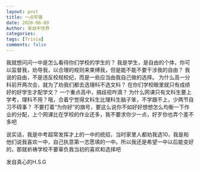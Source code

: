 ```yaml
---
layout: post
title: 一点牢骚
date: 2020-06-09
Author: 来自中世界
categories: 
tags: [Trivia]
comments: false
--- 
```


我就想问问一中是怎么看待你们学校的学生的？
我是学生，是自由的个体，你可以监督我，劝导我，以合理的规则来束缚我，但是能不能不要干涉我的自由？
我说的自由，不是违反校规校纪，而是一些应当由我自己做的选择。
为什么高一分科前开两次会，就为了劝我们都去选理科不选文科？
在你们学校眼里就只有成绩好的好学生才配学文？
一个重点高中，搞歧视咋滴？
为什么网课只有文科生要上学考，理科不用？哦，合着宁觉得文科生比理科生脑子笨，不学跟不上，少两节自习不碍事？
不要打着“为你好”的旗号，要这么说你不如好好想想怎么均衡一下作业的分配，上个网课比在学校的作业还多，我不要求你少一点，好歹你也弄个差不多吧

说实话，我是中考超常发挥才上的一中的统招，当时家里人都劝我选10，我是和他们说我喜欢一中，自己执意第一志愿填的一中。所以我还是希望一中以后能变好的，那就祈祷学校不要辜负我当初的喜欢和选择吧

发自真心的H.S.G